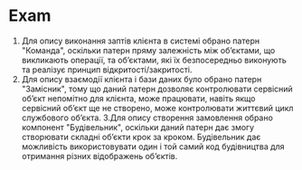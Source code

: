 # Exam
1. Для опису виконання заптів клієнта в системі обрано патерн "Команда", оскільки патерн пряму залежність між об’єктами, що викликають операції, та об’єктами, які їх безпосередньо виконують та реалізує принцип відкритості/закритості.
2. Для опису взаємодії клієнта і бази даних було обрано патерн "Замісник", тому що даний патерн дозволяє контролювати сервісний об’єкт непомітно для клієнта, може працювати, навіть якщо сервісний об’єкт ще не створено, може контролювати життєвий цикл службового об’єкта.
3.Для опису створення замовлення обрано компонент "Будівельник", оскільки даний патерн дає змогу створювати складні об’єкти крок за кроком. Будівельник дає можливість використовувати один і той самий код будівництва для отримання різних відображень об’єктів.
